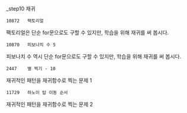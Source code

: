 
_step10 재귀


	10872	팩토리얼
팩토리얼은 단순 for문으로도 구할 수 있지만, 학습을 위해 재귀를 써 봅시다.

	10870	피보나치 수 5	
피보나치 수 역시 단순 for문으로도 구할 수 있지만, 학습을 위해 재귀를 써 봅시다.

	2447	별 찍기 - 10	
재귀적인 패턴을 재귀함수로 찍는 문제 1

	11729	하노이 탑 이동 순서
재귀적인 패턴을 재귀함수로 찍는 문제 2